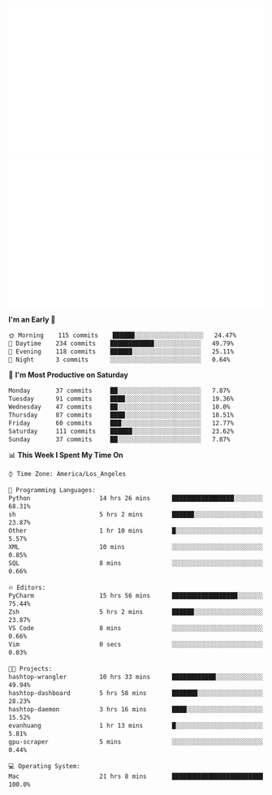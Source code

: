 <a href="https://github.com/jstrieb/github-stats">
 
![](https://github.com/evanhuang117/github-stats/blob/master/generated/overview.svg)
![](https://github.com/evanhuang117/github-stats/blob/master/generated/languages.svg)

</a>

<!--START_SECTION:waka-->
**I'm an Early 🐤** 

```text
🌞 Morning    115 commits    ██████░░░░░░░░░░░░░░░░░░░   24.47% 
🌆 Daytime    234 commits    ████████████░░░░░░░░░░░░░   49.79% 
🌃 Evening    118 commits    ██████░░░░░░░░░░░░░░░░░░░   25.11% 
🌙 Night      3 commits      ░░░░░░░░░░░░░░░░░░░░░░░░░   0.64%

```
📅 **I'm Most Productive on Saturday** 

```text
Monday       37 commits     ██░░░░░░░░░░░░░░░░░░░░░░░   7.87% 
Tuesday      91 commits     ████░░░░░░░░░░░░░░░░░░░░░   19.36% 
Wednesday    47 commits     ██░░░░░░░░░░░░░░░░░░░░░░░   10.0% 
Thursday     87 commits     ████░░░░░░░░░░░░░░░░░░░░░   18.51% 
Friday       60 commits     ███░░░░░░░░░░░░░░░░░░░░░░   12.77% 
Saturday     111 commits    ██████░░░░░░░░░░░░░░░░░░░   23.62% 
Sunday       37 commits     ██░░░░░░░░░░░░░░░░░░░░░░░   7.87%

```


📊 **This Week I Spent My Time On** 

```text
⌚︎ Time Zone: America/Los_Angeles

💬 Programming Languages: 
Python                   14 hrs 26 mins      █████████████████░░░░░░░░   68.31% 
sh                       5 hrs 2 mins        ██████░░░░░░░░░░░░░░░░░░░   23.87% 
Other                    1 hr 10 mins        █░░░░░░░░░░░░░░░░░░░░░░░░   5.57% 
XML                      10 mins             ░░░░░░░░░░░░░░░░░░░░░░░░░   0.85% 
SQL                      8 mins              ░░░░░░░░░░░░░░░░░░░░░░░░░   0.66%

🔥 Editors: 
PyCharm                  15 hrs 56 mins      ██████████████████░░░░░░░   75.44% 
Zsh                      5 hrs 2 mins        ██████░░░░░░░░░░░░░░░░░░░   23.87% 
VS Code                  8 mins              ░░░░░░░░░░░░░░░░░░░░░░░░░   0.66% 
Vim                      0 secs              ░░░░░░░░░░░░░░░░░░░░░░░░░   0.03%

🐱‍💻 Projects: 
hashtop-wrangler         10 hrs 33 mins      ████████████░░░░░░░░░░░░░   49.94% 
hashtop-dashboard        5 hrs 58 mins       ███████░░░░░░░░░░░░░░░░░░   28.23% 
hashtop-daemon           3 hrs 16 mins       ████░░░░░░░░░░░░░░░░░░░░░   15.52% 
evanhuang                1 hr 13 mins        █░░░░░░░░░░░░░░░░░░░░░░░░   5.81% 
gpu-scraper              5 mins              ░░░░░░░░░░░░░░░░░░░░░░░░░   0.44%

💻 Operating System: 
Mac                      21 hrs 8 mins       █████████████████████████   100.0%

```


<!--END_SECTION:waka-->
